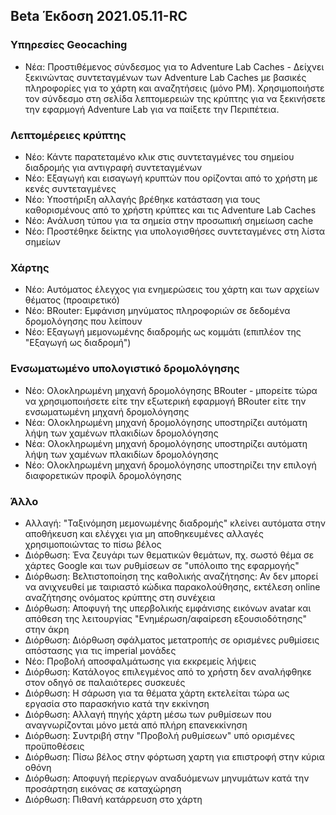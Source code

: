 ## Beta Έκδοση 2021.05.11-RC

### Υπηρεσίες Geocaching
- Νέα: Προστιθέμενος σύνδεσμος για το Adventure Lab Caches - Δείχνει ξεκινώντας συντεταγμένων των Adventure Lab Caches με βασικές πληροφορίες για το χάρτη και αναζητήσεις (μόνο PM). Χρησιμοποιήστε τον σύνδεσμο στη σελίδα λεπτομερειών της κρύπτης για να ξεκινήσετε την εφαρμογή Adventure Lab για να παίξετε την Περιπέτεια.

### Λεπτομέρειες κρύπτης
- Νέο: Κάντε παρατεταμένο κλικ στις συντεταγμένες του σημείου διαδρομής για αντιγραφή συντεταγμένων
- Νέο: Εξαγωγή και εισαγωγή κρυπτών που ορίζονται από το χρήστη με κενές συντεταγμένες
- Νέο: Υποστήριξη αλλαγής βρέθηκε κατάσταση για τους καθορισμένους από το χρήστη κρύπτες και τις Adventure Lab Caches
- Νέο: Ανάλυση τύπου για τα σημεία στην προσωπική σημείωση cache
- Νέο: Προστέθηκε δείκτης για υπολογισθήσες συντεταγμένες στη λίστα σημείων


### Χάρτης
- Νέο: Αυτόματος έλεγχος για ενημερώσεις του χάρτη και των αρχείων θέματος (προαιρετικό)
- Νέο: BRouter: Εμφάνιση μηνύματος πληροφοριών σε δεδομένα δρομολόγησης που λείπουν
- Νέο: Εξαγωγή μεμονωμένης διαδρομής ως κομμάτι (επιπλέον της "Εξαγωγή ως διαδρομή")

### Ενσωματωμένο υπολογιστικό δρομολόγησης
- Νέο: Ολοκληρωμένη μηχανή δρομολόγησης BRouter - μπορείτε τώρα να χρησιμοποιήσετε είτε την εξωτερική εφαρμογή BRouter είτε την ενσωματωμένη μηχανή δρομολόγησης
- Νέα: Ολοκληρωμένη μηχανή δρομολόγησης υποστηρίζει αυτόματη λήψη των χαμένων πλακιδίων δρομολόγησης
- Νέα: Ολοκληρωμένη μηχανή δρομολόγησης υποστηρίζει αυτόματη λήψη των χαμένων πλακιδίων δρομολόγησης
- Νέο: Ολοκληρωμένη μηχανή δρομολόγησης υποστηρίζει την επιλογή διαφορετικών προφίλ δρομολόγησης


### Άλλο
- Αλλαγή: "Ταξινόμηση μεμονωμένης διαδρομής" κλείνει αυτόματα στην αποθήκευση και ελέγχει για μη αποθηκευμένες αλλαγές χρησιμοποιώντας το πίσω βέλος
- Διόρθωση: Ένα ζευγάρι των θεματικών θεμάτων, πχ. σωστό θέμα σε χάρτες Google και των ρυθμίσεων σε "υπόλοιπο της εφαρμογής"
- Διόρθωση: Βελτιστοποίηση της καθολικής αναζήτησης: Αν δεν μπορεί να ανιχνευθεί με ταιριαστό κώδικα παρακολούθησης, εκτέλεση online αναζήτησης ονόματος κρύπτης στη συνέχεια
- Διόρθωση: Αποφυγή της υπερβολικής εμφάνισης εικόνων avatar και απόθεση της λειτουργίας "Ενημέρωση/αφαίρεση εξουσιοδότησης" στην άκρη
- Διόρθωση: Διόρθωση σφάλματος μετατροπής σε ορισμένες ρυθμίσεις απόστασης για τις imperial μονάδες
- Νέο: Προβολή αποσφαλμάτωσης για εκκρεμείς λήψεις
- Διόρθωση: Κατάλογος επιλεγμένος από το χρήστη δεν αναλήφθηκε στον οδηγό σε παλαιότερες συσκευές
- Διόρθωση: Η σάρωση για τα θέματα χάρτη εκτελείται τώρα ως εργασία στο παρασκήνιο κατά την εκκίνηση
- Διόρθωση: Αλλαγή πηγής χάρτη μέσω των ρυθμίσεων που αναγνωρίζονται μόνο μετά από πλήρη επανεκκίνηση
- Διόρθωση: Συντριβή στην "Προβολή ρυθμίσεων" υπό ορισμένες προϋποθέσεις
- Διόρθωση: Πίσω βέλος στην φόρτωση χαρτη για επιστροφή στην κύρια οθόνη
- Διόρθωση: Αποφυγή περίεργων αναδυόμενων μηνυμάτων κατά την προσάρτηση εικόνας σε καταχώρηση
- Διόρθωση: Πιθανή κατάρρευση στο χάρτη

